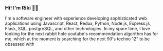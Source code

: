### Hi! I'm Riki 👩‍🔬
I'm a software engineer with experience developing sophisticated web applications using Javascript, React, Redux, Python, Node.js, Express.js, Flask, SQL, postgreSQL, and other technologies.
In my spare time, I love looking for the next rabbit hole youtube's recommendation algorithm has for me, which at the moment is searching for the next 90's techno 12" to be obsessed with

<!--
**arkaneshiro/arkaneshiro** is a ✨ _special_ ✨ repository because its `README.md` (this file) appears on your GitHub profile.

Here are some ideas to get you started:

- 🔭 I’m currently working on ...
- 🌱 I’m currently learning ...
- 👯 I’m looking to collaborate on ...
- 🤔 I’m looking for help with ...
- 💬 Ask me about ...
- 📫 How to reach me: ...
- 😄 Pronouns: ...
- ⚡ Fun fact: ...
-->
